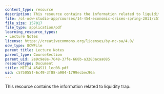 ```yaml
---
content_type: resource
description: This resource contains the information related to liquidity trap.
file: /ol-ocw-studio-app/courses/14-454-economic-crises-spring-2011/c575055f6c493f88a9041799ecbec96a_MIT14_454S11_lec08.pdf
file_size: 157017
file_type: application/pdf
learning_resource_types:
- Lecture Notes
license: https://creativecommons.org/licenses/by-nc-sa/4.0/
ocw_type: OCWFile
parent_title: Lecture Notes
parent_type: CourseSection
parent_uid: 2e9c9e8e-7648-37fe-660b-a3283acaa085
resourcetype: Document
title: MIT14_454S11_lec08.pdf
uid: c575055f-6c49-3f88-a904-1799ecbec96a
---
```

This resource contains the information related to liquidity trap.